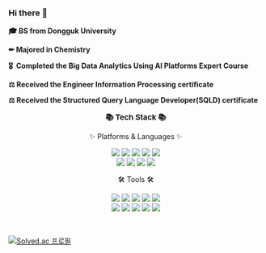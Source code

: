 ### Hi there 👋

<p><b>🎓 BS from Dongguk University</b></p>
<p><b>✏ Majored in Chemistry</b></p>
<p><b>🎖&nbsp; Completed the Big Data Analytics Using AI Platforms Expert Course</b></p>
<p><b>⚖ Received the Engineer Information Processing certificate</b></p>
<p><b>⚖ Received the Structured Query Language Developer(SQLD) certificate</b></p>

<div align="center">
    <p style="font-size:15px"><b>📚 Tech Stack 📚</b></p>
    <p>✨ Platforms & Languages ✨<p>
	<img src="https://img.shields.io/badge/Python-F7DF1E?style=flat&logo=Python&logoColor=white" />
	<img src="https://img.shields.io/badge/R-276DC3?style=flat&logo=R&logoColor=white" />
	<img src="https://img.shields.io/badge/Oracle-F80000?style=flat&logo=Oracle&logoColor=white" />
        <img src="https://img.shields.io/badge/Java-007396?style=flat&logo=Java&logoColor=white" />
        <img src="https://img.shields.io/badge/Selenium-43B02A?style=flat&logo=Selenium&logoColor=white" /></br>
        <img src="https://img.shields.io/badge/Pandas-150458?style=flat&logo=Pandas&logoColor=white" />		
        <img src="https://img.shields.io/badge/TenserFlow-FF6F00?style=flat&logo=TenserFlow&logoColor=white" />	
        <img src="https://img.shields.io/badge/PyTorch-EE4C2C?style=flat&logo=PyTorch&logoColor=white" />
        <img src="https://img.shields.io/badge/Keras-D00000?style=flat&logo=Keras&logoColor=white" />	
    <p>🛠 Tools 🛠<p>
	<img src="https://img.shields.io/badge/GitHub-181717?style=flat&logo=GitHub&logoColor=white" />
	<img src="https://img.shields.io/badge/VisualStudioCode-007ACC?style=flat&logo=VisualStudioCode&logoColor=white" />
        <img src="https://img.shields.io/badge/Pycharm-000000?style=flat&logo=Pycharm&logoColor=white" />
        <img src="https://img.shields.io/badge/EclipseIDE-2C2255?style=flat&logo=EclipseIDE&logoColor=white" />
	<img src="https://img.shields.io/badge/Postman-FF6C37?style=flat&logo=Postman&logoColor=white" /></br>
        <img src="https://img.shields.io/badge/Streamlit-FF4B4B?style=flat&logo=Streamlit&logoColor=white" />  
        <img src="https://img.shields.io/badge/GoogleColab-F9AB00?style=flat&logo=GoogleColab&logoColor=white" />  
        <img src="https://img.shields.io/badge/Kaggle-20BEFF?style=flat&logo=Kaggle&logoColor=white" />
        <img src="https://img.shields.io/badge/Qgis-589632?style=flat&logo=Qgis&logoColor=white" />
	<img src="https://img.shields.io/badge/Slack-4A154B?style=flat&logo=Slack&logoColor=white" />
</div></br>

[![Solved.ac 프로필](https://mazassumnida.wtf/api/v2/generate_badge?boj=sung4510)](https://solved.ac/sung4510)

<!--
**YulminSung/YulminSung** is a ✨ _special_ ✨ repository because its `README.md` (this file) appears on your GitHub profile.

Here are some ideas to get you started:

- 🔭 I’m currently working on ...
- 🌱 I’m currently learning ...
- 👯 I’m looking to collaborate on ...
- 🤔 I’m looking for help with ...
- 💬 Ask me about ...
- 📫 How to reach me: ...
- 😄 Pronouns: ...
- ⚡ Fun fact: ...
-->
